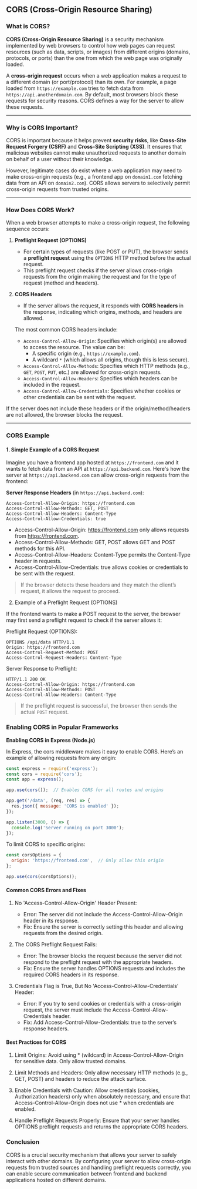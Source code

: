 ## CORS (Cross-Origin Resource Sharing)

### What is CORS?
**CORS (Cross-Origin Resource Sharing)** is a security mechanism implemented by web browsers to control how web pages can request resources (such as data, scripts, or images) from different origins (domains, protocols, or ports) than the one from which the web page was originally loaded.

A **cross-origin request** occurs when a web application makes a request to a different domain (or port/protocol) than its own. For example, a page loaded from `https://example.com` tries to fetch data from `https://api.anotherdomain.com`. By default, most browsers block these requests for security reasons. CORS defines a way for the server to allow these requests.

---

### Why is CORS Important?
CORS is important because it helps prevent **security risks**, like **Cross-Site Request Forgery (CSRF)** and **Cross-Site Scripting (XSS)**. It ensures that malicious websites cannot make unauthorized requests to another domain on behalf of a user without their knowledge.

However, legitimate cases do exist where a web application may need to make cross-origin requests (e.g., a frontend app on `domain1.com` fetching data from an API on `domain2.com`). CORS allows servers to selectively permit cross-origin requests from trusted origins.

---

### How Does CORS Work?

When a web browser attempts to make a cross-origin request, the following sequence occurs:

1. **Preflight Request (OPTIONS)**
   - For certain types of requests (like POST or PUT), the browser sends a **preflight request** using the `OPTIONS` HTTP method before the actual request.
   - This preflight request checks if the server allows cross-origin requests from the origin making the request and for the type of request (method and headers).

2. **CORS Headers**
   - If the server allows the request, it responds with **CORS headers** in the response, indicating which origins, methods, and headers are allowed.
   
   The most common CORS headers include:
   - `Access-Control-Allow-Origin`: Specifies which origin(s) are allowed to access the resource. The value can be:
     - A specific origin (e.g., `https://example.com`).
     - A wildcard `*` (which allows all origins, though this is less secure).
   - `Access-Control-Allow-Methods`: Specifies which HTTP methods (e.g., `GET`, `POST`, `PUT`, etc.) are allowed for cross-origin requests.
   - `Access-Control-Allow-Headers`: Specifies which headers can be included in the request.
   - `Access-Control-Allow-Credentials`: Specifies whether cookies or other credentials can be sent with the request.

If the server does not include these headers or if the origin/method/headers are not allowed, the browser blocks the request.

---

### CORS Example

#### 1. **Simple Example of a CORS Request**

Imagine you have a frontend app hosted at `https://frontend.com` and it wants to fetch data from an API at `https://api.backend.com`. Here's how the server at `https://api.backend.com` can allow cross-origin requests from the frontend:

**Server Response Headers** (in `https://api.backend.com`):

```http
Access-Control-Allow-Origin: https://frontend.com
Access-Control-Allow-Methods: GET, POST
Access-Control-Allow-Headers: Content-Type
Access-Control-Allow-Credentials: true
```

- Access-Control-Allow-Origin: https://frontend.com only allows requests from https://frontend.com.
- Access-Control-Allow-Methods: GET, POST allows GET and POST methods for this API.
- Access-Control-Allow-Headers: Content-Type permits the Content-Type header in requests.
- Access-Control-Allow-Credentials: true allows cookies or credentials to be sent with the request.

> If the browser detects these headers and they match the client’s request, it allows the request to proceed.

2. Example of a Preflight Request (OPTIONS)

If the frontend wants to make a POST request to the server, the browser may first send a preflight request to check if the server allows it:

Preflight Request (OPTIONS):

```http
OPTIONS /api/data HTTP/1.1
Origin: https://frontend.com
Access-Control-Request-Method: POST
Access-Control-Request-Headers: Content-Type
```
Server Response to Preflight:

```http
HTTP/1.1 200 OK
Access-Control-Allow-Origin: https://frontend.com
Access-Control-Allow-Methods: POST
Access-Control-Allow-Headers: Content-Type
```
> If the preflight request is successful, the browser then sends the actual `POST` request.

### Enabling CORS in Popular Frameworks

**Enabling CORS in Express (Node.js)**

In Express, the cors middleware makes it easy to enable CORS. Here’s an example of allowing requests from any origin:

```javascript
const express = require('express');
const cors = require('cors');
const app = express();

app.use(cors());  // Enables CORS for all routes and origins

app.get('/data', (req, res) => {
  res.json({ message: 'CORS is enabled' });
});

app.listen(3000, () => {
  console.log('Server running on port 3000');
});
```

To limit CORS to specific origins:

```javascript
const corsOptions = {
  origin: 'https://frontend.com',  // Only allow this origin
};

app.use(cors(corsOptions));
```

#### Common CORS Errors and Fixes

1. No 'Access-Control-Allow-Origin' Header Present:
   - Error: The server did not include the Access-Control-Allow-Origin header in its response.
   - Fix: Ensure the server is correctly setting this header and allowing requests from the desired origin.

2. The CORS Preflight Request Fails:
   - Error: The browser blocks the request because the server did not respond to the preflight request with the appropriate headers.
   - Fix: Ensure the server handles OPTIONS requests and includes the required CORS headers in its response.

3. Credentials Flag is True, But No 'Access-Control-Allow-Credentials' Header:
   - Error: If you try to send cookies or credentials with a cross-origin request, the server must include the Access-Control-Allow-Credentials header.
   - Fix: Add Access-Control-Allow-Credentials: true to the server’s response headers.

#### Best Practices for CORS

1. Limit Origins: Avoid using * (wildcard) in Access-Control-Allow-Origin for sensitive data. Only allow trusted domains.

2. Limit Methods and Headers: Only allow necessary HTTP methods (e.g., GET, POST) and headers to reduce the attack surface.

3. Enable Credentials with Caution: Allow credentials (cookies, Authorization headers) only when absolutely necessary, and ensure that Access-Control-Allow-Origin does not use * when credentials are enabled.

4. Handle Preflight Requests Properly: Ensure that your server handles OPTIONS preflight requests and returns the appropriate CORS headers.

### Conclusion

CORS is a crucial security mechanism that allows your server to safely interact with other domains. By configuring your server to allow cross-origin requests from trusted sources and handling preflight requests correctly, you can enable secure communication between frontend and backend applications hosted on different domains.
